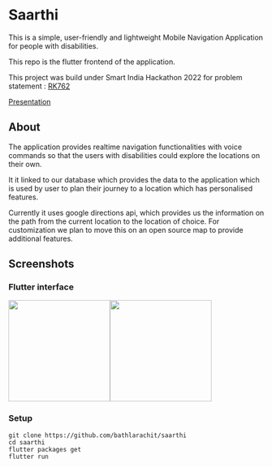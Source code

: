 # Saarthi

This is a simple, user-friendly and lightweight Mobile Navigation Application for people with disabilities.

This repo is the flutter frontend of the application.

This project was build under Smart India Hackathon 2022 for problem statement : [RK762]()

[Presentation](https://docs.google.com/presentation/d/1Ji4XUzVcJHuaQSMb3MSAwbGW2dRYumJ1IPXoROcVepI/edit#slide=id.g11f130291d4_0_1709)


## About 

The application provides realtime navigation functionalities with voice commands so that the users with disabilities could explore the locations on their own.

It it linked to our database which provides the data to the application which is used by user to plan their journey to a location which has personalised features.

Currently it uses google directions api, which provides us the information on the path from the current location to the location of choice. For customization we plan to move this on an open source map to provide additional features.


## Screenshots 

### Flutter interface

<img src='https://user-images.githubusercontent.com/53970116/160269148-2858fd76-164c-4e0b-950a-1402a63f42e2.png' width='200px' ><img src='https://user-images.githubusercontent.com/53970116/160269527-9acdec38-a3c6-4a25-ac99-9bb4af026780.jpeg' width='200px' >


<!-- ![image](https://user-images.githubusercontent.com/53970116/160269148-2858fd76-164c-4e0b-950a-1402a63f42e2.png)
![image](https://user-images.githubusercontent.com/53970116/160269146-898f1527-03d1-4574-a643-25fa162613c4.png) -->


### Setup 
```
git clone https://github.com/bathlarachit/saarthi
cd saarthi
flutter packages get
flutter run
```
